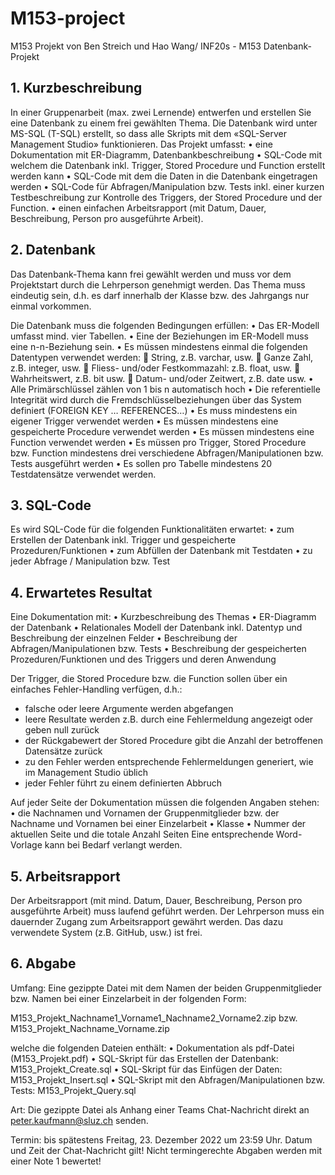 # M153-project
M153 Projekt von Ben Streich und Hao Wang/ INF20s - M153 Datenbank-Projekt

## 1.	Kurzbeschreibung
In einer Gruppenarbeit (max. zwei Lernende) entwerfen und erstellen Sie eine Datenbank zu einem frei gewählten Thema.
Die Datenbank wird unter MS-SQL (T-SQL) erstellt, so dass alle Skripts mit dem «SQL-Server Management Studio» funktionieren.
Das Projekt umfasst:
•	eine Dokumentation mit ER-Diagramm, Datenbankbeschreibung
•	SQL-Code mit welchem die Datenbank inkl. Trigger, Stored Procedure und Function erstellt werden kann
•	SQL-Code mit dem die Daten in die Datenbank eingetragen werden
•	SQL-Code für Abfragen/Manipulation bzw. Tests inkl. einer kurzen Testbeschreibung zur Kontrolle des Triggers, der Stored Procedure und der Function.
•	einen einfachen Arbeitsrapport (mit Datum, Dauer, Beschreibung, Person pro ausgeführte Arbeit).


## 2.	Datenbank
Das Datenbank-Thema kann frei gewählt werden und muss vor dem Projektstart durch die Lehrperson genehmigt werden. Das Thema muss eindeutig sein, d.h. es darf innerhalb der Klasse bzw. des Jahrgangs nur einmal vorkommen.

Die Datenbank muss die folgenden Bedingungen erfüllen:
•	Das ER-Modell umfasst mind. vier Tabellen.
•	Eine der Beziehungen im ER-Modell muss eine n-n-Beziehung sein.
•	Es müssen mindestens einmal die folgenden Datentypen verwendet werden:
	String, z.B. varchar, usw.
	Ganze Zahl, z.B. integer, usw.
	Fliess- und/oder Festkommazahl: z.B. float, usw.
	Wahrheitswert, z.B. bit usw.
	Datum- und/oder Zeitwert, z.B. date usw.
•	Alle Primärschlüssel zählen von 1 bis n automatisch hoch
•	Die referentielle Integrität wird durch die Fremdschlüsselbeziehungen über das System definiert
(FOREIGN KEY … REFERENCES…)
•	Es muss mindestens ein eigener Trigger verwendet werden
•	Es müssen mindestens eine gespeicherte Procedure verwendet werden
•	Es müssen mindestens eine Function verwendet werden
•	Es müssen pro Trigger, Stored Procedure bzw. Function mindestens drei verschiedene Abfragen/Manipulationen bzw. Tests ausgeführt werden
•	Es sollen pro Tabelle mindestens 20 Testdatensätze verwendet werden.


## 3.	SQL-Code
Es wird SQL-Code für die folgenden Funktionalitäten erwartet:
•	zum Erstellen der Datenbank inkl. Trigger und gespeicherte Prozeduren/Funktionen
•	zum Abfüllen der Datenbank mit Testdaten
•	zu jeder Abfrage / Manipulation bzw. Test
 
## 4.	Erwartetes Resultat
Eine Dokumentation mit:
•	Kurzbeschreibung des Themas
•	ER-Diagramm der Datenbank
•	Relationales Modell der Datenbank inkl. Datentyp und Beschreibung der einzelnen Felder
•	Beschreibung der Abfragen/Manipulationen bzw. Tests
•	Beschreibung der gespeicherten Prozeduren/Funktionen und des Triggers und deren Anwendung

Der Trigger, die Stored Procedure bzw. die Function sollen über ein einfaches Fehler-Handling verfügen, d.h.:
-	falsche oder leere Argumente werden abgefangen
-	leere Resultate werden z.B. durch eine Fehlermeldung angezeigt oder geben null zurück
-	der Rückgabewert der Stored Procedure gibt die Anzahl der betroffenen Datensätze zurück
-	zu den Fehler werden entsprechende Fehlermeldungen generiert, wie im Management Studio üblich
-	jeder Fehler führt zu einem definierten Abbruch

Auf jeder Seite der Dokumentation müssen die folgenden Angaben stehen:
•	die Nachnamen und Vornamen der Gruppenmitglieder bzw. der Nachname und Vornamen bei einer Einzelarbeit
•	Klasse
•	Nummer der aktuellen Seite und die totale Anzahl Seiten Eine entsprechende Word-Vorlage kann bei Bedarf verlangt werden.


## 5.	Arbeitsrapport
Der Arbeitsrapport (mit mind. Datum, Dauer, Beschreibung, Person pro ausgeführte Arbeit) muss laufend geführt werden. Der Lehrperson muss ein dauernder Zugang zum Arbeitsrapport gewährt werden. Das dazu verwendete System (z.B. GitHub, usw.) ist frei.


## 6.	Abgabe
Umfang:	Eine gezippte Datei mit dem Namen der beiden Gruppenmitglieder bzw. Namen bei einer Einzelarbeit in der folgenden Form:

M153_Projekt_Nachname1_Vorname1_Nachname2_Vorname2.zip bzw.
M153_Projekt_Nachname_Vorname.zip

welche die folgenden Dateien enthält:
•	Dokumentation als pdf-Datei (M153_Projekt.pdf)
•	SQL-Skript für das Erstellen der Datenbank: M153_Projekt_Create.sql
•	SQL-Skript für das Einfügen der Daten: M153_Projekt_Insert.sql
•	SQL-Skript mit den Abfragen/Manipulationen bzw. Tests: M153_Projekt_Query.sql

Art:	Die gezippte Datei als Anhang einer Teams Chat-Nachricht direkt an peter.kaufmann@sluz.ch senden.

Termin:	bis spätestens Freitag, 23. Dezember 2022 um 23:59 Uhr.
Datum und Zeit der Chat-Nachricht gilt!
Nicht termingerechte Abgaben werden mit einer Note 1 bewertet!
